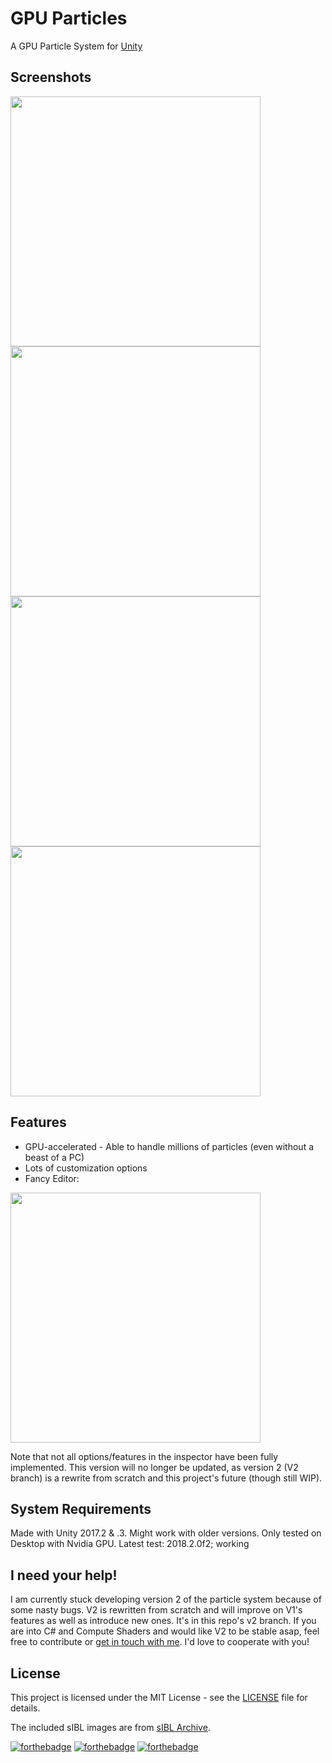 # GPU Particles
A GPU Particle System for [Unity](https://unity3d.com/)

## Screenshots
<img src="Assets/Screenshots/screenshot3.png" width="400"/> <img src="Assets/Screenshots/screenshot1.png" width="400"/> <img src="Assets/Screenshots/screenshot2.png" width="400"/> <img src="Assets/Screenshots/screenshot0.png" width="400"/>

## Features
- GPU-accelerated - Able to handle millions of particles (even without a beast of a PC)
- Lots of customization options
- Fancy Editor:
<img src="https://user-images.githubusercontent.com/34353377/34125986-5fe653d8-e438-11e7-8218-fc62254efc5a.png" width="400"/>

Note that not all options/features in the inspector have been fully implemented. This version will no longer be updated, as version 2 (V2 branch) is a rewrite from scratch and this project's future (though still WIP).

## System Requirements
Made with Unity 2017.2 & .3. Might work with older versions. Only tested on Desktop with Nvidia GPU. Latest test: 2018.2.0f2; working

## I need your help!
I am currently stuck developing version 2 of the particle system because of some nasty bugs. V2 is rewritten from scratch and will improve on V1's features as well as introduce new ones. It's in this repo's v2 branch. If you are into C# and Compute Shaders and would like V2 to be stable asap, feel free to contribute or [get in touch with me](https://kosro.de/#contact). I'd love to cooperate with you! 

## License
This project is licensed under the MIT License - see the [LICENSE](LICENSE) file for details.

The included sIBL images are from [sIBL Archive](http://www.hdrlabs.com/sibl/archive.html).

[![forthebadge](https://forthebadge.com/images/badges/60-percent-of-the-time-works-every-time.svg)](https://forthebadge.com) [![forthebadge](https://forthebadge.com/images/badges/built-with-love.svg)](https://forthebadge.com) [![forthebadge](https://forthebadge.com/images/badges/made-with-c-sharp.svg)](https://forthebadge.com)
